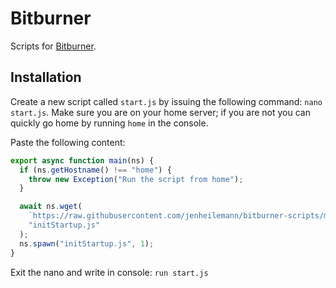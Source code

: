 # Bitburner
Scripts for [Bitburner](https://danielyxie.github.io/bitburner/).

## Installation

Create a new script called `start.js` by issuing the following command: `nano start.js`. Make sure you are on your home server; if you are not you can quickly go home by running `home` in the console.

Paste the following content:

```js
export async function main(ns) {
  if (ns.getHostname() !== "home") {
    throw new Exception("Run the script from home");
  }

  await ns.wget(
    `https://raw.githubusercontent.com/jenheilemann/bitburner-scripts/master/src/initStartup.js?ts=${new Date().getTime()}`,
    "initStartup.js"
  );
  ns.spawn("initStartup.js", 1);
}
```

Exit the nano and write in console: `run start.js`
